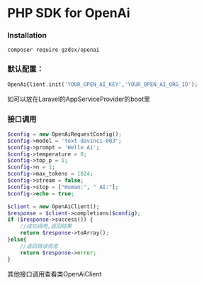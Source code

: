 # PHP SDK for OpenAi

### Installation

```
composer require gzdsx/openai
```

### 默认配置：

```PHP
OpenAiClient.init('YOUR_OPEN_AI_KEY','YOUR_OPEN_AI_ORG_ID');
```
如可以放在Laravel的AppServiceProvider的boot里

### 接口调用

```php
$config = new OpenAiRequestConfig();
$config->model = 'text-davinci-003';
$config->prompt = 'Hello Ai';
$config->temperature = 0;
$config->top_p = 1;
$config->n = 1;
$config->max_tokens = 1024;
$config->stream = false;
$config->stop = ["Human:", " AI:"];
$config->echo = true;

$client = new OpenAiClient();
$response = $client->completions($config);
if ($response->success()) {
    //成功调用,返回结果
    return $response->toArray();
}else{
    //返回错误信息
    return $response->error;
}
```

其他接口调用查看类OpenAiClient
